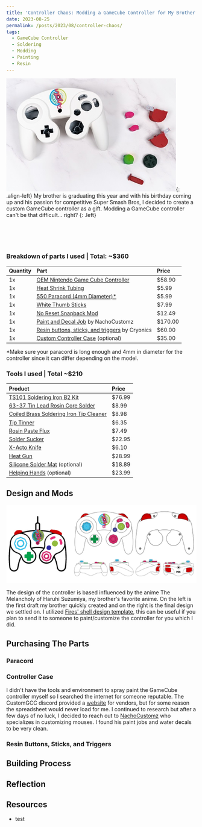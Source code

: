 ```yaml
---
title: 'Controller Chaos: Modding a GameCube Controller for My Brother'
date: 2023-08-25
permalink: /posts/2023/08/controller-chaos/
tags:
  - GameCube Controller
  - Soldering
  - Modding
  - Painting
  - Resin
---
```


![](/images/m4/m4controller.jpg){: .align-left}
My brother is graduating this year and with his birthday coming up and his passion for competitive Super Smash Bros, I decided to create a custom GameCube controller as a gift. Modding a GameCube controller can't be that difficult... right?
{: .left}
<br/><br/><br/><br/><br/>

### Breakdown of parts I used | Total: ~$360

| Quantity      | Part | Price     |
| :---        |    :----   |          :--- |
| 1x      | [OEM Nintendo Game Cube Controller](https://www.amazon.com/dp/B07HC2F97Q) | $58.90  |
| 1x      | [Heat Shrink Tubing](https://www.amazon.com/dp/B01MFA3OFA) | $5.99 |
| 1x      | [550 Paracord (4mm Diameter)*](https://www.paracordplanet.com/imperial-red-paracord-550/) | $5.99  |
| 1x      | [White Thumb Sticks](https://www.ebay.com/itm/394652850308) | $7.99  |
| 1x      | [No Reset Snapback Mod](https://handheldlegend.com/products/no-reset-snapback-mod-for-the-gamecube-controller-hand-held-legend) | $12.49  |
| 1x      | [Paint and Decal Job](https://twitter.com/NachoCustomz) by NachoCustomz | $170.00 |
| 1x      | [Resin buttons, sticks, and triggers](https://twitter.com/PCCryonics) by Cryonics | $60.00 |
| 1x      | [Custom Controller Case](https://www.etsy.com/listing/1024432918/custom-gamecube-controller-case-super) (optional) | $35.00 |

*Make sure your paracord is long enough and 4mm in diameter for the controller since it can differ depending on the model.

### Tools I used | Total ~$210

| Product | Price |
| :----------- | :----------- |
| [TS101 Soldering Iron B2 Kit](https://www.amazon.com/dp/B01MDTO6X7) | $76.99 |
| [63-37 Tin Lead Rosin Core Solder](https://www.amazon.com/dp/B075WB98FJ) | $8.99 |
| [Coiled Brass Soldering Iron Tip Cleaner](https://www.amazon.com/dp/B08SLBSLK4) | $8.98 |
| [Tip Tinner](https://www.amazon.com/dp/B00NS4J6BY)| $6.35 |
| [Rosin Paste Flux](https://www.amazon.com/dp/B008ZIV85A) | $7.49 |
| [Solder Sucker](https://www.amazon.com/dp/B002MJMXD4) | $22.95 |
| [X-Acto Knife](https://www.amazon.com/dp/B005KRSWM6) | $6.10 |
| [Heat Gun](https://www.amazon.com/dp/B078S5QMFG) | $28.99 |
| [Silicone Solder Mat](https://www.amazon.com/dp/B0713XFJ1Q) (optional) | $18.89 |
| [Helping Hands](https://www.amazon.com/dp/B07MDKXNPC) (optional) | $23.99 |

## Design and Mods

![](/images/m4/design.jpg)

The design of the controller is based influenced by the anime The Melancholy of Haruhi Suzumiya, my brother's favorite anime. On the left is the first draft my brother quickly created and on the right is the final design we settled on. I utilized [Fires' shell design template](https://firescc.com/gcc-tech-guides#/shell-design-template), this can be useful if you plan to send it to someone to paint/customize the controller for you which I did. 



## Purchasing The Parts

### Paracord



### Controller Case

I didn't have the tools and environment to spray paint the GameCube controller myself so I searched the internet for someone reputable. The CustomGCC discord provided a [website](https://customg.cc/vendors) for vendors, but for some reason the spreadsheet would never load for me. I continued to research but after a few days of no luck, I decided to reach out to [NachoCustomz](https://twitter.com/NachoCustomz) who specializes in customizing mouses. I found his paint jobs and water decals to be very clean. 

### Resin Buttons, Sticks, and Triggers



## Building Process


## Reflection


## Resources
* test


